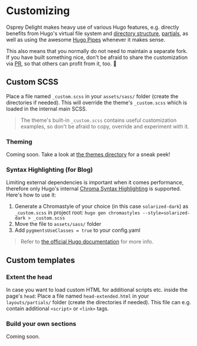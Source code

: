 # Customizing

Osprey Delight makes heavy use of various Hugo features, e.g. directly benefits from Hugo's virtual file system and [directory structure](https://gohugo.io/getting-started/directory-structure/), [partials](https://gohugo.io/templates/partials/), as well as using the awesome [Hugo Pipes](https://gohugo.io/hugo-pipes/) whenever it makes sense.

This also means that you normally do not need to maintain a separate fork. If you have built something nice, don't be afraid to share the customization via [PR](https://github.com/kdevo/osprey-delight/pulls), so that others can profit from it, too. :rocket:

## Custom SCSS

Place a file named `_custom.scss` in your `assets/sass/` folder (create the directories if needed). This will override the theme's `_custom.scss` which is loaded in the internal main SCSS.

> The theme's built-in `_custom.scss` contains useful customization examples, so don't be afraid to copy, override and experiment with it. 

### Theming

Coming soon.
Take a look at [the themes directory](themes/osprey-delight/assets/sass/themes) for a sneak peek!

### Syntax Highlighting (for Blog)

Limiting external dependencies is important when it comes performance, therefore only Hugo's internal [Chroma Syntax Highlighting](https://gohugo.io/content-management/syntax-highlighting/) is supported. Here's how to use it:

1. Generate a Chromastyle of your choice (in this case `solarized-dark`) as `_custom.scss` in project root: `hugo gen chromastyles --style=solarized-dark > _custom.scss`
2. Move the file to `assets/sass/` folder
3. Add `pygmentsUseClasses = true` to your config.yaml

> Refer to [the official Hugo documentation](https://gohugo.io/content-management/syntax-highlighting/) for more info. 

## Custom templates

### Extent the head

In case you want to load custom HTML for additional scripts etc. inside the page's `head`: Place a file named `head-extended.html` in your `layouts/partials/` folder (create the directories if needed). This file can e.g. contain additional `<script>` or `<link>` tags.

### Build your own sections

Coming soon.